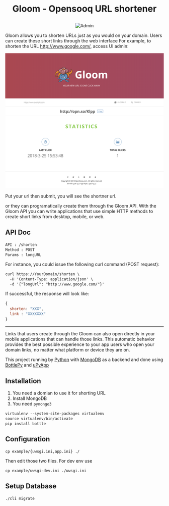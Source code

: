 # <p align="center">Gloom - Opensooq URL shortener</p>

<p align="center"><img alt="Admin" src="https://opensooqui2.os-cdn.com/gloom.png"></p>

Gloom allows you to shorten URLs just as you would on your domain. Users can create these short links through the web interface For example, to shorten the URL http://www.google.com/, access UI admin:

![Goom](/public/new-skin.png)

Put your url then submit, you will see the shortner url.

or they can programatically create them through the Gloom API. With the Gloom API you can write applications that use simple HTTP methods to create short links from desktop, mobile, or web.

## API Doc
```
API : /shorten
Method : POST
Params : longURL
```

For instance, you could issue the following curl command (POST request):

```
curl https://YourDomain/shorten \
  -H 'Content-Type: application/json' \
  -d '{"longUrl": "http://www.google.com/"}'
```
If successful, the response will look like:

```javascript
{ 
  shorten: "XXX",
  link : "XXXXXXX"
}
```
-------------------------------------------------------------------------------------

Links that users create through the Gloom can also open directly in your mobile applications that can handle those links. This automatic behavior provides the best possible experience to your app users who open your domain links, no matter what platform or device they are on.

This project running by [Python](https://www.python.org/) with [MongoDB](https://www.mongodb.com/) as a backend and done using [BottlePy](https://github.com/bottlepy/bottle) and [uPyApp](https://github.com/muayyad-alsadi/uPyApp)

## Installation

1. You need a domian to use it for shorting URL
2. Install MongoDB
3. You need `pymongo3`

```
virtualenv --system-site-packages virtualenv
source virtualenv/bin/activate
pip install bottle
```

## Configuration

```
cp example/{uwsgi.ini,app.ini} ./
```

Then edit those two files. For dev env use 

```
cp example/uwsgi-dev.ini ./uwsgi.ini
```

## Setup Database

```
./cli migrate
```
